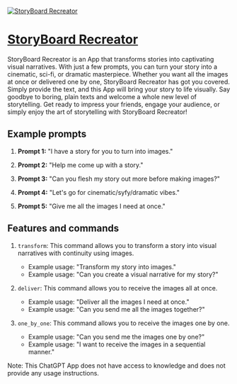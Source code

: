 [![StoryBoard Recreator](https://files.oaiusercontent.com/file-nPBCotPKjyU73Ftj1JC8YA7s?se=2123-10-16T09%3A56%3A18Z&sp=r&sv=2021-08-06&sr=b&rscc=max-age%3D31536000%2C%20immutable&rscd=attachment%3B%20filename%3DDALL%25C2%25B7E%25202023-11-09%252004.49.47%2520-%2520An%2520enhanced%2520and%2520colorful%2520representation%2520of%2520a%2520digital%2520assistant%2520named%2520StoryBoard.%2520The%2520image%2520should%2520be%2520a%2520vibrant%2520mosaic%2520made%2520of%2520smaller%252C%2520more%2520vivid%2520imag.png&sig=xqMRMpyqSLR9bL0qPeUhFWs1G2HJ4dIiejC4H0ob42g%3D)](https://chat.openai.com/g/g-dn3XaYeNS-storyboard-recreator)

# [StoryBoard Recreator](https://chat.openai.com/g/g-dn3XaYeNS-storyboard-recreator)

StoryBoard Recreator is an App that transforms stories into captivating visual narratives. With just a few prompts, you can turn your story into a cinematic, sci-fi, or dramatic masterpiece. Whether you want all the images at once or delivered one by one, StoryBoard Recreator has got you covered. Simply provide the text, and this App will bring your story to life visually. Say goodbye to boring, plain texts and welcome a whole new level of storytelling. Get ready to impress your friends, engage your audience, or simply enjoy the art of storytelling with StoryBoard Recreator!

## Example prompts

1. **Prompt 1:** "I have a story for you to turn into images."

2. **Prompt 2:** "Help me come up with a story."

3. **Prompt 3:** "Can you flesh my story out more before making images?"

4. **Prompt 4:** "Let's go for cinematic/syfy/dramatic vibes."

5. **Prompt 5:** "Give me all the images I need at once."


## Features and commands

1. `transform`: This command allows you to transform a story into visual narratives with continuity using images.
    - Example usage: "Transform my story into images."
    - Example usage: "Can you create a visual narrative for my story?"
  
2. `deliver`: This command allows you to receive the images all at once.
    - Example usage: "Deliver all the images I need at once."
    - Example usage: "Can you send me all the images together?"
  
3. `one_by_one`: This command allows you to receive the images one by one.
    - Example usage: "Can you send me the images one by one?"
    - Example usage: "I want to receive the images in a sequential manner."
  
Note: This ChatGPT App does not have access to knowledge and does not provide any usage instructions.